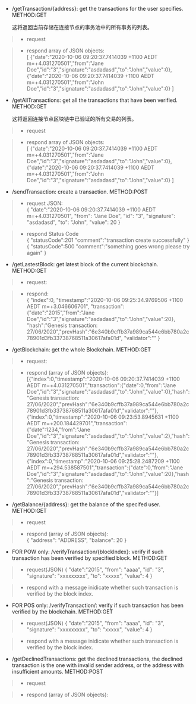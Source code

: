 


* /getTransaction/{address}: get the transactions for the user specifies. METHOD:GET

  这将返回当前存储在连接节点的事务池中的所有事务的列表。

>* request

>* respond array of JSON objects:  
[
{"date":"2020-10-06 09:20:37.7414039 +1100 AEDT m=+4.031270501","from":"Jane Doe","id":"3","signature":"asdadasd","to":"John","value":0},
{"date":"2020-10-06 09:20:37.7414039 +1100 AEDT m=+4.031270501","from":"John Doe","id":"3","signature":"asdadasd","to":"John","value":0}
]

* /getAllTransactions: get all the transactions that have been verified. METHOD:GET

  这将返回连接节点区块链中已验证的所有交易的列表。

>* request

>* respond array of JSON objects:  
[
{"date":"2020-10-06 09:20:37.7414039 +1100 AEDT m=+4.031270501","from":"Jane Doe","id":"3","signature":"asdadasd","to":"John","value":0},
{"date":"2020-10-06 09:20:37.7414039 +1100 AEDT m=+4.031270501","from":"John Doe","id":"3","signature":"asdadasd","to":"John","value":0}
]


* /sendTransaction: create a transaction. METHOD:POST

>* request JSON:  
{
    "date":"2020-10-06 09:20:37.7414039 +1100 AEDT m=+4.031270501",
    "from": "Jane Doe",
    "id": "3",
    "signature": "asdadasd",
    "to": "John",
    "value": 20
}

>*  respond Status Code  
{
    "statusCode":201
    "comment":"transaction create successfully"
}  
{
    "statusCode":500
    "comment":"something goes wrong please try again"
}

* /getLastestBlock: get latest block of the current blockchain. METHOD:GET

>* request:

>* respond:  
{
"index":0,
"timestamp":"2020-10-06 09:25:34.9769506 +1100 AEDT m=+3.046606701",
"transaction":{"date":"2015","from":"Jane Doe","id":"3","signature":"asdadasd","to":"John","value":20},
"hash":"Genesis transaction: 27/06/2020","prevHash":"6e340b9cffb37a989ca544e6bb780a2c78901d3fb33738768511a30617afa01d",
"validator":""
}

* /getBlockchain: get the whole Blockchain. METHOD:GET
>* request:

>* respond (array of JSON objects):  
[{"index":0,"timestamp":"2020-10-06 09:20:37.7414039 +1100 AEDT m=+4.031270501","transaction":{"date":0,"from":"Jane Doe","id":"3","signature":"asdadasd","to":"John","value":0},"hash":"Genesis transaction: 27/06/2020","prevHash":"6e340b9cffb37a989ca544e6bb780a2c78901d3fb33738768511a30617afa01d","validator":""},{"index":0,"timestamp":"2020-10-06 09:23:53.8945631 +1100 AEDT m=+200.184429701","transaction":{"date":1234,"from":"Jane Doe","id":"3","signature":"asdadasd","to":"John","value":2},"hash":"Genesis transaction: 27/06/2020","prevHash":"6e340b9cffb37a989ca544e6bb780a2c78901d3fb33738768511a30617afa01d","validator":""},{"index":0,"timestamp":"2020-10-06 09:25:28.2487209 +1100 AEDT m=+294.538587501","transaction":{"date":0,"from":"Jane Doe","id":"3","signature":"asdadasd","to":"John","value":20},"hash":"Genesis transaction: 27/06/2020","prevHash":"6e340b9cffb37a989ca544e6bb780a2c78901d3fb33738768511a30617afa01d","validator":""}]

* /getBalance/{address}: get the balance of the specifed user. METHOD:GET

>* request

>* respond (array of JSON objects):  
{
    "address": "ADDRESS",
    "balance": 20
}

* FOR POW only: /verifyTransaction/{blockIndex}: verify if such transaction has been verified by specified block. METHOD:GET
>* request(JSON)
{
    "date":"2015",
    "from": "aaaa",
    "id": "3",
    "signature": "xxxxxxxxx",
    "to": "xxxxx",
    "value": 4
}

>* respond with a message inidicate whether such transaction is verified by the block index.

* FOR POS only: /verifyTransaction/: verify if such transaction has been verified by the blockchain. METHOD:GET
>* request(JSON)
{
    "date":"2015",
    "from": "aaaa",
    "id": "3",
    "signature": "xxxxxxxxx",
    "to": "xxxxx",
    "value": 4
}

>* respond with a message inidicate whether such transaction is verified by the block index.


* /getDeclinedTransactions: get the declined transactions, the declined transaction is the one with invalid sender address, or the address with insufficient amounts. METHOD:POST

>* request

>* respond (array of JSON objects):  
